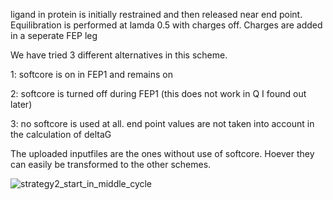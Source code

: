 ligand in protein is initially restrained and then released near end point. Equilibration is performed at lamda 0.5 with charges off. Charges are added in a seperate FEP leg

We have tried 3 different alternatives in this scheme.

1: softcore is on in FEP1 and remains on

2: softcore is turned off during FEP1 (this does not work in Q I found out later)

3: no softcore is used at all. end point values are not taken into account in the calculation of deltaG

The uploaded inputfiles are the ones without use of softcore. Hoever they can easily be transformed to the other schemes.

![ strategy2_start_in_middle_cycle](strategy2_start_in_middle_cycle.jpg)